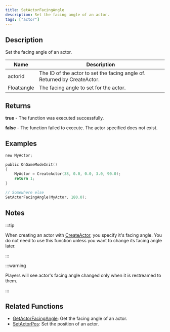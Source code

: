```yaml
---
title: SetActorFacingAngle
description: Set the facing angle of an actor.
tags: ["actor"]
---
```


<VersionWarn version='SA-MP 0.3.7' />

## Description

Set the facing angle of an actor.

| Name        | Description                                                              |
| ----------- | ------------------------------------------------------------------------ |
| actorid     | The ID of the actor to set the facing angle of. Returned by CreateActor. |
| Float:angle | The facing angle to set for the actor.                                   |

## Returns

**true** - The function was executed successfully.

**false** - The function failed to execute. The actor specified does not exist.

## Examples

```c
new MyActor;

public OnGameModeInit()
{
    MyActor = CreateActor(38, 0.0, 0.0, 3.0, 90.0);
    return 1;
}

// Somewhere else
SetActorFacingAngle(MyActor, 180.0);
```

## Notes

:::tip

When creating an actor with [CreateActor](CreateActor), you specify it's facing angle. You do not need to use this function unless you want to change its facing angle later.

:::

:::warning

Players will see actor's facing angle changed only when it is restreamed to them.

:::

## Related Functions

- [GetActorFacingAngle](GetActorFacingAngle): Get the facing angle of an actor.
- [SetActorPos](SetActorPos): Set the position of an actor.
